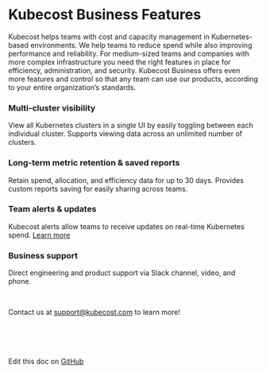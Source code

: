 Kubecost Business Features
==========================

Kubecost helps teams with cost and capacity management in Kubernetes-based environments. 
We help teams to reduce spend while also improving performance and reliability. 
For medium-sized teams and companies with more complex infrastructure you need the right features in place for efficiency, administration, and security. 
Kubecost Business offers even more features and control so that any team can use our products, according to your entire organization’s standards.

### Multi-cluster visibility
View all Kubernetes clusters in a single UI by easily toggling between each individual cluster. 
Supports viewing data across an unlimited number of clusters.

### Long-term metric retention & saved reports  
Retain spend, allocation, and efficiency data for up to 30 days. Provides custom reports saving for easily sharing across teams.

### Team alerts & updates
Kubecost alerts allow teams to receive updates on real-time Kubernetes spend. [Learn more](https://github.com/kubecost/docs/blob/main/alerts.md)

### Business support   
Direct engineering and product support via Slack channel, video, and phone. 

<br/>  

Contact us at [support@kubecost.com](support@kubecost.com) to learn more!
<br/><br/><br/><br/><br/>

Edit this doc on [GitHub](https://github.com/kubecost/docs/blob/main/business.md)

<!--- {"article":"4407595937175","section":"4402829033367","permissiongroup":"1500001277122"} --->